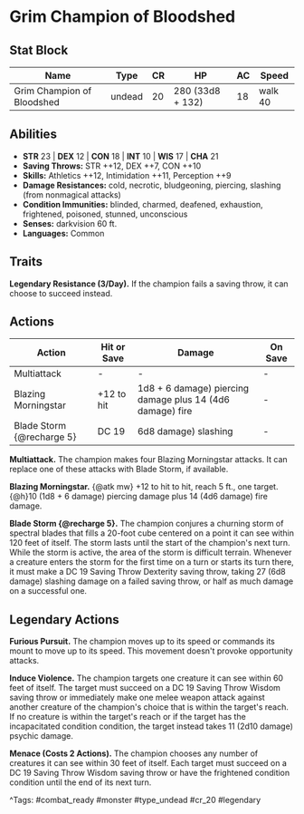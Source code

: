 # Grim Champion of Bloodshed

## Stat Block

| Name | Type | CR | HP | AC | Speed |
|------|------|----|----|----|-------|
| Grim Champion of Bloodshed | undead | 20 | 280 (33d8 + 132) | 18 | walk 40 |

## Abilities

- **STR** 23 | **DEX** 12 | **CON** 18 | **INT** 10 | **WIS** 17 | **CHA** 21
- **Saving Throws:** STR ++12, DEX ++7, CON ++10  
- **Skills:** Athletics ++12, Intimidation ++11, Perception ++9  
- **Damage Resistances:** cold, necrotic, bludgeoning, piercing, slashing (from nonmagical attacks)  
- **Condition Immunities:** blinded, charmed, deafened, exhaustion, frightened, poisoned, stunned, unconscious  
- **Senses:** darkvision 60 ft.  
- **Languages:** Common

## Traits

**Legendary Resistance (3/Day).** If the champion fails a saving throw, it can choose to succeed instead.


## Actions

| Action | Hit or Save | Damage | On Save |
|--------|--------------|--------|----------|
| Multiattack | - | - | - |
| Blazing Morningstar | +12 to hit | 1d8 + 6 damage) piercing damage plus 14 (4d6 damage) fire | - |
| Blade Storm {@recharge 5} | DC 19 | 6d8 damage) slashing | - |

**Multiattack.** The champion makes four Blazing Morningstar attacks. It can replace one of these attacks with Blade Storm, if available.

**Blazing Morningstar.** {@atk mw} +12 to hit to hit, reach 5 ft., one target. {@h}10 (1d8 + 6 damage) piercing damage plus 14 (4d6 damage) fire damage.

**Blade Storm {@recharge 5}.** The champion conjures a churning storm of spectral blades that fills a 20-foot cube centered on a point it can see within 120 feet of itself. The storm lasts until the start of the champion's next turn. While the storm is active, the area of the storm is difficult terrain. Whenever a creature enters the storm for the first time on a turn or starts its turn there, it must make a DC 19 Saving Throw Dexterity saving throw, taking 27 (6d8 damage) slashing damage on a failed saving throw, or half as much damage on a successful one.

## Legendary Actions

**Furious Pursuit.** The champion moves up to its speed or commands its mount to move up to its speed. This movement doesn't provoke opportunity attacks.

**Induce Violence.** The champion targets one creature it can see within 60 feet of itself. The target must succeed on a DC 19 Saving Throw Wisdom saving throw or immediately make one melee weapon attack against another creature of the champion's choice that is within the target's reach. If no creature is within the target's reach or if the target has the incapacitated condition condition, the target instead takes 11 (2d10 damage) psychic damage.

**Menace (Costs 2 Actions).** The champion chooses any number of creatures it can see within 30 feet of itself. Each target must succeed on a DC 19 Saving Throw Wisdom saving throw or have the frightened condition condition until the end of its next turn.



^Tags: #combat_ready #monster #type_undead #cr_20 #legendary
